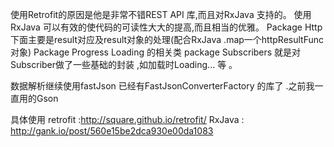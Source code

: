使用Retrofit的原因是他是非常不错REST API 库,而且对RxJava 支持的。
使用RxJava 可以有效的使代码的可读性大大的提高,而且相当的优雅。
Package Http 下面主要是result对应及result对象的处理(配合RxJava .map一个httpResultFunc 对象)
Package Progress Loading 的相关类
package Subscribers  就是对Subscriber做了一些基础的封装 ,如加载时Loading... 等 。

数据解析继续使用fastJson  已经有FastJsonConverterFactory 的库了   .之前我一直用的Gson

具体使用
retrofit :http://square.github.io/retrofit/
RxJava : http://gank.io/post/560e15be2dca930e00da1083
